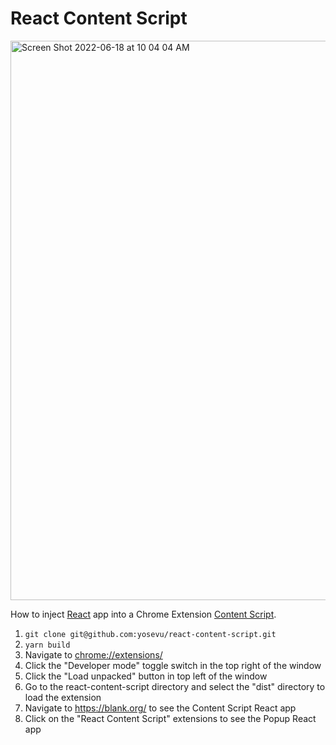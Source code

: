 # React Content Script

<img width="895" alt="Screen Shot 2022-06-18 at 10 04 04 AM" src="https://user-images.githubusercontent.com/16216104/174416528-6e5ad272-5faa-41d4-a717-c210ed4924b0.png">

How to inject [React](https://reactjs.org/) app into a Chrome Extension [Content Script](https://developer.chrome.com/docs/extensions/mv3/content_scripts/).

1. `git clone git@github.com:yosevu/react-content-script.git`
1. `yarn build`
1. Navigate to [chrome://extensions/](chrome://extensions/)
1. Click the "Developer mode" toggle switch in the top right of the window
1. Click the "Load unpacked" button in top left of the window
1. Go to the react-content-script directory and select the "dist" directory to load the extension
1. Navigate to https://blank.org/ to see the Content Script React app
1. Click on the "React Content Script" extensions to see the Popup React app
